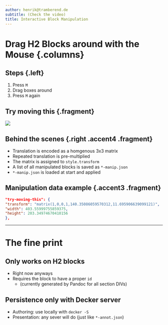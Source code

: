 ```yaml
---
author: henrik@tramberend.de
subtitle: (Check the video)
title: Interactive Block Manipulation
---
```


# Drag H2 Blocks around with the Mouse {.columns}

## Steps {.left}

1.  Press `M`
2.  Drag boxes around
3.  Press `M` again

## Try moving this {.fragment}

![](./include/06-metal.png)

## Behind the scenes {.right .accent4 .fragment}

- Translation is encoded as a homgenous 3x3 matrix
- Repeated translation is pre-multiplied
- The matrix is assigned to `style.transform`
- A list of all manipulated blocks is saved as `*-manip.json`
- `*-manip.json` is loaded at start and applied

## Manipulation data example {.accent3 .fragment}

```json
"try-moving-this": {
"transform": "matrix(1,0,0,1,140.35086059570312,11.695906639099121)",
"width": 403.55999755859375,
"height": 203.34974670410156
},
```

---

# The fine print

## Only works on H2 blocks

- Right now anyways
- Requires the block to have a proper `id`
  - (currently generated by Pandoc for all section DIVs)

## Persistence only with Decker server

- Authoring: use locally with `decker -S`
- Presentation: any sever will do (just like `*-annot.json`)
